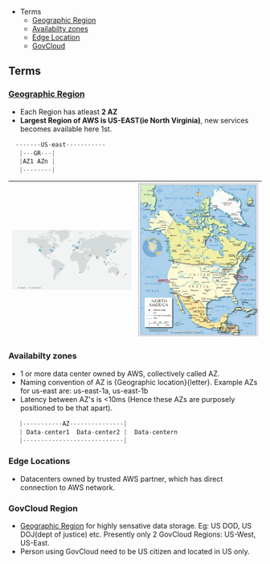 - Terms
  - [Geographic Region](#gr)
  - [Availabilty zones](#az)
  - [Edge Location](#el)
  - [GovCloud](#gc)

<a name=t></a>
## Terms
<a name=gr></a>
### [Geographic Region](https://aws.amazon.com/about-aws/global-infrastructure/regions_az/?p=ngi&loc=2)
- Each Region has atleast **2 AZ**
- **Largest Region of AWS is US-EAST(ie North Virginia)**, new services becomes available here 1st.
```c
  -------US-east-----------
   |---GR---|
   |AZ1 AZn |
   |--------|
```
|<img src=regions_and_az.JPG width=500 />|<img src=north-america-political-map.jpg width=500 />|
|---|---|

<a name=az></a>
### Availabilty zones
- 1 or more data center owned by AWS, collectively called AZ.
- Naming convention of AZ is {Geographic location}{letter}. Example AZs for us-east are: us-east-1a, us-east-1b
- Latency between AZ's is <10ms (Hence these AZs are purposely positioned to be that apart).
```c
   |-----------AZ---------------|
   | Data-center1  Data-center2 |  Data-centern
   |----------------------------|
```

<a name=el></a>
### Edge Locations
- Datacenters owned by trusted AWS partner, which has direct connection to AWS network.

<a name=gc></a>
### GovCloud Region
- [Geographic Region](#gr) for highly sensative data storage. Eg: US DOD, US DOJ(dept of justice) etc. Presently only 2 GovCloud Regions: US-West, US-East.
- Person using GovCloud need to be US citizen and located in US only.
